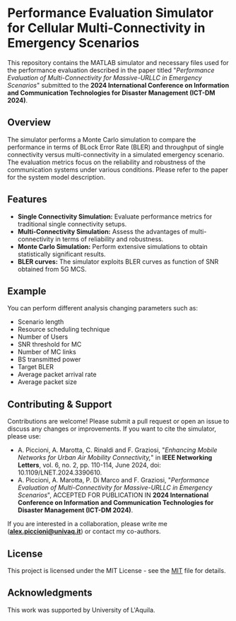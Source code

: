 # Performance Evaluation Simulator for Cellular Multi-Connectivity in Emergency Scenarios

This repository contains the MATLAB simulator and necessary files used for the performance evaluation described in the paper titled "_Performance Evaluation of Multi-Connectivity for Massive-URLLC in Emergency Scenarios_" submitted to the **2024 International Conference on Information and Communication Technologies for Disaster Management (ICT-DM 2024)**.

## Overview

The simulator performs a Monte Carlo simulation to compare the performance in terms of BLock Error Rate (BLER) and throughput of single connectivity versus multi-connectivity in a simulated emergency scenario. The evaluation metrics focus on the reliability and robustness of the communication systems under various conditions. Please refer to the paper for the system model description.

## Features

- **Single Connectivity Simulation:** Evaluate performance metrics for traditional single connectivity setups.
- **Multi-Connectivity Simulation:** Assess the advantages of multi-connectivity in terms of reliability and robustness.
- **Monte Carlo Simulation:** Perform extensive simulations to obtain statistically significant results.
- **BLER curves:** The simulator exploits BLER curves as function of SNR obtained from 5G MCS.

## Example

You can perform different analysis changing parameters such as:

- Scenario length
- Resource scheduling technique
- Number of Users
- SNR threshold for MC
- Number of MC links
- BS transmitted power
- Target BLER
- Average packet arrival rate
- Average packet size

## Contributing & Support

Contributions are welcome! Please submit a pull request or open an issue to discuss any changes or improvements. If you want to cite the simulator, please use:

- A. Piccioni, A. Marotta, C. Rinaldi and F. Graziosi, "_Enhancing Mobile Networks for Urban Air Mobility Connectivity,_" in **IEEE Networking Letters**, vol. 6, no. 2, pp. 110-114, June 2024, doi: 10.1109/LNET.2024.3390610.
- A. Piccioni, A. Marotta, P. Di Marco and F. Graziosi, "_Performance Evaluation of Multi-Connectivity for Massive-URLLC in Emergency Scenarios_", ACCEPTED FOR PUBLICATION IN **2024 International Conference on Information and Communication Technologies for Disaster Management (ICT-DM 2024)**.

If you are interested in a collaboration, please write me (**alex.piccioni@univaq.it**) or contact my co-authors.

## License

This project is licensed under the MIT License - see the [MIT](https://choosealicense.com/licenses/mit/) file for details.

## Acknowledgments

This work was supported by University of L'Aquila.
